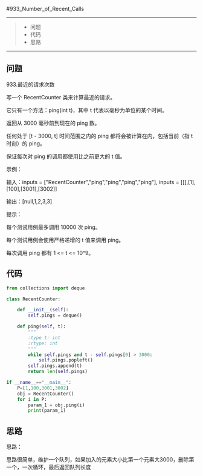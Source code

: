 #933_Number_of_Recent_Calls

------

> - 问题
> - 代码
> - 思路

------

## 问题

 933.最近的请求次数

 

写一个 RecentCounter 类来计算最近的请求。

 

它只有一个方法：ping(int t)，其中 t 代表以毫秒为单位的某个时间。

 

返回从 3000 毫秒前到现在的 ping 数。

 

任何处于 [t - 3000, t] 时间范围之内的 ping 都将会被计算在内，包括当前（指 t 时刻）的 ping。

 

保证每次对 ping 的调用都使用比之前更大的 t 值。

 

 

 

示例：

 

输入：inputs = ["RecentCounter","ping","ping","ping","ping"], inputs = [[],[1],[100],[3001],[3002]]

输出：[null,1,2,3,3]

 

 

提示：

 

每个测试用例最多调用 10000 次 ping。

每个测试用例会使用严格递增的 t 值来调用 ping。

每次调用 ping 都有 1 <= t <= 10^9。

 

## 代码

```python
from collections import deque

class RecentCounter:

    def __init__(self):
        self.pings = deque()

    def ping(self, t):
        """
        :type t: int
        :rtype: int
        """
        while self.pings and t - self.pings[0] > 3000:
            self.pings.popleft()
        self.pings.append(t)
        return len(self.pings)

if __name__=="__main__":
    P=[1,100,3001,3002]
    obj = RecentCounter()
    for i in P:
        param_1 = obj.ping(i)
        print(param_1)
```

## 思路

思路：

思路很简单，维护一个队列，如果加入的元素大小比第一个元素大3000，删除第一个，一次循环，最后返回队列长度